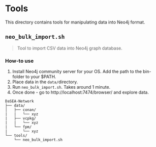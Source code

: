 # Tools

This directory contains tools for manipulating data into Neo4j format.

## `neo_bulk_import.sh`

> Tool to import CSV data into Neo4j graph database.

### How-to use

1. Install Neo4j community server for your OS. Add the path to the bin-folder to your $PATH.
2. Place data in the `data/`directory.
3. Run `neo_bulk_import.sh`. Takes around 1 minute.
4. Once done - go to http://localhost:7474/browser/ and explore data.

```
DaSEA-Network
├── data/
│   ├── conan/
|   |   └── xyz
|   ├── vcpkg/
|   |   └── xyz
|   └── fpm/
|       └── xyz
└── tools/
    └── neo_bulk_import.sh
```
